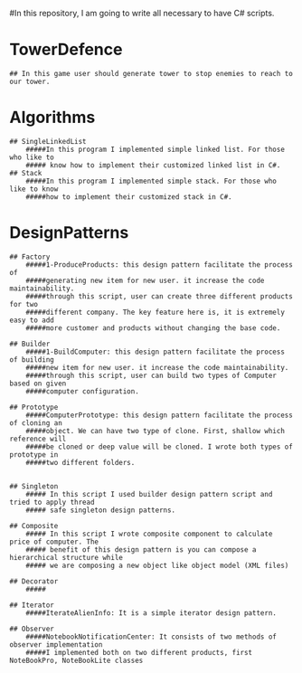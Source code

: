 
#In this repository, I am going to write all necessary to have C# scripts.

# TowerDefence
	## In this game user should generate tower to stop enemies to reach to our tower.
	
# Algorithms
	## SingleLinkedList
		#####In this program I implemented simple linked list. For those who like to
		##### know how to implement their customized linked list in C#.
	## Stack
		#####In this program I implemented simple stack. For those who like to know
		#####how to implement their customized stack in C#.
# DesignPatterns
	## Factory
		#####1-ProduceProducts: this design pattern facilitate the process of
		#####generating new item for new user. it increase the code maintainability.
		#####through this script, user can create three different products for two 
		#####different company. The key feature here is, it is extremely easy to add
		#####more customer and products without changing the base code.
		
	## Builder
		#####1-BuildComputer: this design pattern facilitate the process of building
		#####new item for new user. it increase the code maintainability.
		#####through this script, user can build two types of Computer based on given
		#####computer configuration.
		
	## Prototype
		#####ComputerPrototype: this design pattern facilitate the process of cloning an
		#####object. We can have two type of clone. First, shallow which reference will 
		#####be cloned or deep value will be cloned. I wrote both types of  prototype in 
		#####two different folders.
		
		
	## Singleton
		##### In this script I used builder design pattern script and tried to apply thread
		##### safe singleton design patterns.
		
	## Composite
		##### In this script I wrote composite component to calculate price of computer. The
		##### benefit of this design pattern is you can compose a hierarchical structure while
		##### we are composing a new object like object model (XML files)
		
	## Decorator
		#####
		
	## Iterator
		#####IterateAlienInfo: It is a simple iterator design pattern. 
		
	## Observer
		#####NotebookNotificationCenter: It consists of two methods of observer implementation
		#####I implemented both on two different products, first NoteBookPro, NoteBookLite classes